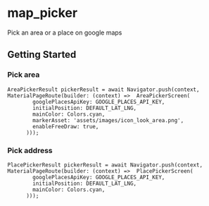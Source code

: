 # map_picker

Pick an area or a place on google maps

## Getting Started

### Pick area

```flutter
AreaPickerResult pickerResult = await Navigator.push(context, MaterialPageRoute(builder: (context) =>  AreaPickerScreen(
        googlePlacesApiKey: GOOGLE_PLACES_API_KEY,
        initialPosition: DEFAULT_LAT_LNG,
        mainColor: Colors.cyan,
        markerAsset: 'assets/images/icon_look_area.png',
        enableFreeDraw: true,
      )));
```

### Pick address

```flutter
PlacePickerResult pickerResult = await Navigator.push(context, MaterialPageRoute(builder: (context) =>  PlacePickerScreen(
        googlePlacesApiKey: GOOGLE_PLACES_API_KEY,
        initialPosition: DEFAULT_LAT_LNG,
        mainColor: Colors.cyan,
      )));
```
